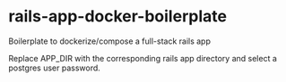 # rails-app-docker-boilerplate
Boilerplate to dockerize/compose a full-stack rails app

Replace APP_DIR with the corresponding rails app directory and select a postgres user password.